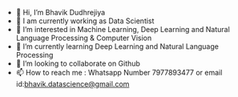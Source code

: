 - 👋 Hi, I’m Bhavik Dudhrejiya
- 👋 I am currently working as Data Scientist
- 👀 I’m interested in Machine Learning, Deep Learning and Natural Language Processing & Computer Vision
- 🌱 I’m currently learning Deep Learning and Natural Language Processing
- 💞️ I’m looking to collaborate on Github
- 📫 How to reach me : Whatsapp Number 7977893477 or email id:bhavik.datascience@gmail.com

<!---
BhavikDudhrejiya/BhavikDudhrejiya is a ✨ special ✨ repository because its `README.md` (this file) appears on your GitHub profile.
You can click the Preview link to take a look at your changes.
--->
